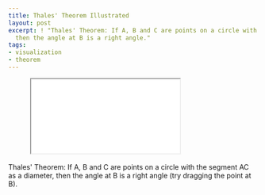 ```yaml
---
title: Thales' Theorem Illustrated
layout: post
excerpt: ! "Thales' Theorem: If A, B and C are points on a circle with the segment AC as a diameter,
  then the angle at B is a right angle."
tags:
- visualization
- theorem
---
```

<figure>
  <div class="h_iframe">
    <img class="ratio" src="{{site.baseurl}}media/white/2x1.gif" alt="">
    <iframe src="{{site.baseurl}}media/intgfx/thales-theorem.html"></iframe>
  </div>
</figure>

Thales' Theorem: If A, B and C are points on a circle with the segment AC as a diameter, then the angle at B is a right angle (try dragging the point at B).
